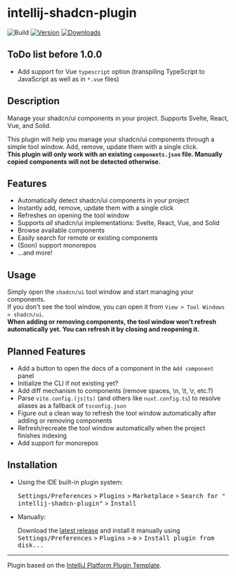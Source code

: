 # intellij-shadcn-plugin

![Build](https://github.com/WarningImHack3r/intellij-shadcn-plugin/workflows/Build/badge.svg)
[![Version](https://img.shields.io/jetbrains/plugin/v/com.github.warningimhack3r.intellijshadcnplugin.svg)](https://plugins.jetbrains.com/plugin/com.github.warningimhack3r.intellijshadcnplugin)
[![Downloads](https://img.shields.io/jetbrains/plugin/d/com.github.warningimhack3r.intellijshadcnplugin.svg)](https://plugins.jetbrains.com/plugin/com.github.warningimhack3r.intellijshadcnplugin)

## ToDo list before 1.0.0

- Add support for Vue `typescript` option (transpiling TypeScript to JavaScript as well as in `*.vue` files)

## Description

<!-- Plugin description -->
Manage your shadcn/ui components in your project. Supports Svelte, React, Vue, and Solid.

This plugin will help you manage your shadcn/ui components through a simple tool window. Add, remove, update them with a
single click.  
**This plugin will only work with an existing `components.json` file. Manually copied components will not be detected
otherwise.**

## Features

- Automatically detect shadcn/ui components in your project
- Instantly add, remove, update them with a single click
- Refreshes on opening the tool window
- Supports _all_ shadcn/ui implementations: Svelte, React, Vue, and Solid
- Browse available components
- Easily search for remote or existing components
- (Soon) support monorepos
- ...and more!

## Usage

Simply open the `shadcn/ui` tool window and start managing your components.  
If you don't see the tool window, you can open it from `View > Tool Windows > shadcn/ui`.  
**When adding or removing components, the tool window won't refresh automatically yet. You can refresh it by closing and
reopening it.**

## Planned Features

- Add a button to open the docs of a component in the `Add component` panel
- Initialize the CLI if not existing yet?
- Add diff mechanism to components (remove spaces, \n, \t, \r, etc.?)
- Parse `vite.config.(js|ts)` (and others like `nuxt.config.ts`) to resolve aliases as a fallback of `tsconfig.json`
- Figure out a clean way to refresh the tool window automatically after adding or removing components
- Refresh/recreate the tool window automatically when the project finishes indexing
- Add support for monorepos

<!-- Plugin description end -->

## Installation

- Using the IDE built-in plugin system:

  <kbd>Settings/Preferences</kbd> > <kbd>Plugins</kbd> > <kbd>Marketplace</kbd> > <kbd>Search for "
  intellij-shadcn-plugin"</kbd> >
  <kbd>Install</kbd>

- Manually:

  Download the [latest release](https://github.com/WarningImHack3r/intellij-shadcn-plugin/releases/latest) and install
  it manually using
  <kbd>Settings/Preferences</kbd> > <kbd>Plugins</kbd> > <kbd>⚙️</kbd> > <kbd>Install plugin from disk...</kbd>

---
Plugin based on the [IntelliJ Platform Plugin Template][template].

[template]: https://github.com/JetBrains/intellij-platform-plugin-template
